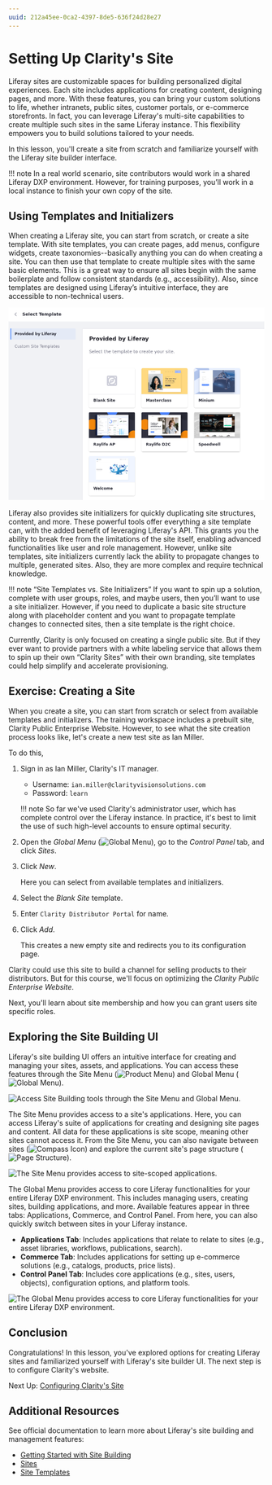 ```yaml
---
uuid: 212a45ee-0ca2-4397-8de5-636f24d28e27
---
```

# Setting Up Clarity's Site

Liferay sites are customizable spaces for building personalized digital experiences. Each site includes applications for creating content, designing pages, and more. With these features, you can bring your custom solutions to life, whether intranets, public sites, customer portals, or e-commerce storefronts. In fact, you can leverage Liferay's multi-site capabilities to create multiple such sites in the same Liferay instance. This flexibility empowers you to build solutions tailored to your needs.

In this lesson, you'll create a site from scratch and familiarize yourself with the Liferay site builder interface. <!--TASK: Add transition to section on templates and initializers.-->

!!! note
    In a real world scenario, site contributors would work in a shared Liferay DXP environment. However, for training purposes, you’ll work in a local instance to finish your own copy of the site.

## Using Templates and Initializers

When creating a Liferay site, you can start from scratch, or create a site template. With site templates, you can create pages, add menus, configure widgets, create taxonomies--basically anything you can do when creating a site. You can then use that template to create multiple sites with the same basic elements. This is a great way to ensure all sites begin with the same boilerplate and follow consistent standards (e.g., accessibility). Also, since templates are designed using Liferay’s intuitive interface, they are accessible to non-technical users.

![You can create a site from scratch or with a site template.](./setting-up-claritys-site/images/01.png)

Liferay also provides site initializers for quickly duplicating site structures, content, and more. These powerful tools offer everything a site template can, with the added benefit of leveraging Liferay's API. This grants you the ability to break free from the limitations of the site itself, enabling advanced functionalities like user and role management. However, unlike site templates, site initializers currently lack the ability to propagate changes to multiple, generated sites. Also, they are more complex and require technical knowledge.

!!! note “Site Templates vs. Site Initializers”
    If you want to spin up a solution, complete with user groups, roles, and maybe users, then you’ll want to use a site initializer. However, if you need to duplicate a basic site structure along with placeholder content and you want to propagate template changes to connected sites, then a site template is the right choice.

Currently, Clarity is only focused on creating a single public site. But if they ever want to provide partners with a white labeling service that allows them to spin up their own “Clarity Sites” with their own branding, site templates could help simplify and accelerate provisioning.

## Exercise: Creating a Site

<!-- Exercise 4a -->

When you create a site, you can start from scratch or select from available templates and initializers. The training workspace includes a prebuilt site, Clarity Public Enterprise Website. However, to see what the site creation process looks like, let's create a new test site as Ian Miller.

To do this,

1. Sign in as Ian Miller, Clarity's IT manager.

   * Username: `ian.miller@clarityvisionsolutions.com`
   * Password: `learn`

   !!! note
        So far we've used Clarity's administrator user, which has complete control over the Liferay instance. In practice, it's best to limit the use of such high-level accounts to ensure optimal security.

1. Open the *Global Menu* (![Global Menu](../../images/icon-applications-menu.png)), go to the *Control Panel* tab, and click *Sites*.

1. Click *New*.

   Here you can select from available templates and initializers.

1. Select the *Blank Site* template.

1. Enter `Clarity Distributor Portal` for name.

1. Click *Add*.

   This creates a new empty site and redirects you to its configuration page.

Clarity could use this site to build a channel for selling products to their distributors. But for this course, we'll focus on optimizing the *Clarity Public Enterprise Website*.

Next, you'll learn about site membership and how you can grant users site specific roles.

## Exploring the Site Building UI

Liferay's site building UI offers an intuitive interface for creating and managing your sites, assets, and applications. You can access these features through the Site Menu (![Product Menu](../../images/icon-product-menu.png)) and Global Menu (![Global Menu](../../images/icon-applications-menu.png)).

![Access Site Building tools through the Site Menu and Global Menu.](./setting-up-claritys-site/images/02.png)

The Site Menu provides access to a site's applications. Here, you can access Liferay's suite of applications for creating and designing site pages and content. All data for these applications is site scope, meaning other sites cannot access it. From the Site Menu, you can also navigate between sites (![Compass Icon](../../images/icon-compass.png)) and explore the current site's page structure (![Page Structure](../../images/icon-page-tree.png)).

![The Site Menu provides access to site-scoped applications.](./setting-up-claritys-site/images/03.png)

The Global Menu provides access to core Liferay functionalities for your entire Liferay DXP environment. This includes managing users, creating sites, building applications, and more. Available features appear in three tabs: Applications, Commerce, and Control Panel. From here, you can also quickly switch between sites in your Liferay instance.

* **Applications Tab**: Includes applications that relate to relate to sites (e.g., asset libraries, workflows, publications, search).
* **Commerce Tab**: Includes applications for setting up e-commerce solutions (e.g., catalogs, products, price lists).
* **Control Panel Tab**: Includes core applications (e.g., sites, users, objects), configuration options, and platform tools.

![The Global Menu provides access to core Liferay functionalities for your entire Liferay DXP environment.](./setting-up-claritys-site/images/04.png)

## Conclusion

Congratulations! In this lesson, you've explored options for creating Liferay sites and familiarized yourself with Liferay's site builder UI. The next step is to configure Clarity's website.

Next Up: [Configuring Clarity's Site](./configuring-claritys-site.md)

## Additional Resources

See official documentation to learn more about Liferay's site building and management features:

* [Getting Started with Site Building](https://learn.liferay.com/w/dxp/site-building/getting-started-with-site-building)
* [Sites](https://learn.liferay.com/w/dxp/site-building/sites)
* [Site Templates](https://learn.liferay.com/w/dxp/site-building/sites/site-templates)
